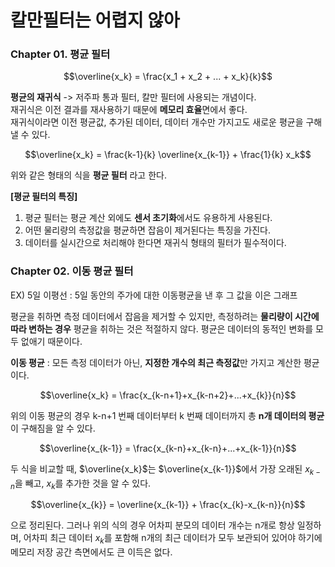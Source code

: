 # 칼만필터는 어렵지 않아

### Chapter 01. 평균 필터

$$\overline{x_k} = \frac{x_1 + x_2 + ... + x_k}{k}$$

**평균의 재귀식** -> 저주파 통과 필터, 칼만 필터에 사용되는 개념이다.<br>
재귀식은 이전 결과를 재사용하기 때문에 **메모리 효율**면에서 좋다.<br>
재귀식이라면 이전 평균값, 추가된 데이터, 데이터 개수만 가지고도 새로운 평균을 구해낼 수 있다.

$$\overline{x_k} = \frac{k-1}{k} \overline{x_{k-1}} + \frac{1}{k} x_k$$

위와 같은 형태의 식을 **평균 필터** 라고 한다.

**[평균 필터의 특징]**
1. 평균 필터는 평균 계산 외에도 **센서 초기화**에서도 유용하게 사용된다.
2. 어떤 물리량의 측정값을 평균하면 잡음이 제거된다는 특징을 가진다.
3. 데이터를 실시간으로 처리해야 한다면 재귀식 형태의 필터가 필수적이다.


### Chapter 02. 이동 평균 필터
EX) 5일 이평선 : 5일 동안의 주가에 대한 이동평균을 낸 후 그 값을 이은 그래프

평균을 취하면 측정 데이터에서 잡음을 제거할 수 있지만, 측정하려는 **물리량이 시간에 따라 변하는 경우** 평균을 취하는 것은 적절하지 않다. 평균은 데이터의 동적인 변화를 모두 없애기 때문이다.

**이동 평균** : 모든 측정 데이터가 아닌, **지정한 개수의 최근 측정값**만 가지고 계산한 평균이다.

$$\overline{x_k} = \frac{x_{k-n+1}+x_{k-n+2}+...+x_{k}}{n}$$

위의 이동 평균의 경우 k-n+1 번째 데이터부터 k 번째 데이터까지 총 **n개 데이터의 평균**이 구해짐을 알 수 있다.

$$\overline{x_{k-1}} = \frac{x_{k-n}+x_{k-n}+...+x_{k-1}}{n}$$

두 식을 비교할 때, $\overline{x_k}$는 $\overline{x_{k-1}}$에서 가장 오래된 $x_{k-n}$을 빼고, $x_{k}$를 추가한 것을 알 수 있다.

$$\overline{x_{k}} = \overline{x_{k-1}} + \frac{x_{k}-x_{k-n}}{n}$$

으로 정리된다. 그러나 위의 식의 경우 어차피 분모의 데이터 개수는 n개로 항상 일정하며, 어차피 최근 데이터 $x_{k}$를 포함해 n개의 최근 데이터가 모두 보관되어 있어야 하기에 메모리 저장 공간 측면에서도 큰 이득은 없다.

